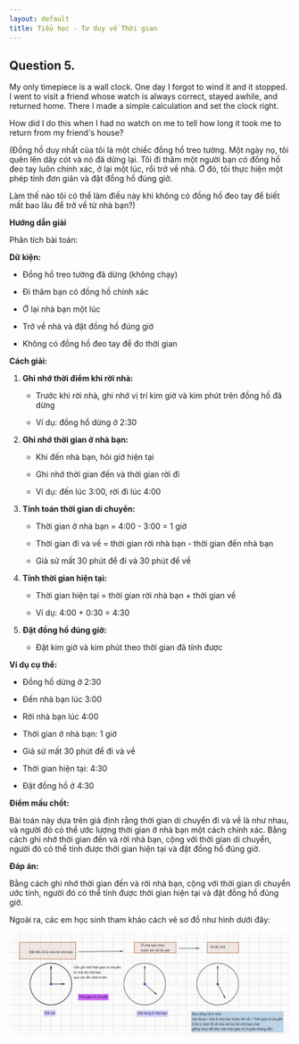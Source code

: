 ```yaml
---
layout: default
title: Tiểu học - Tư duy về Thời gian
---
```


## Question 5.
My only timepiece is a wall clock. One day I forgot to wind it and it stopped. I went to visit a friend whose watch is always correct, stayed awhile, and returned home. There I made a simple calculation and set the clock right.

How did I do this when I had no watch on me to tell how long it took me to return from my friend's house?

(Đồng hồ duy nhất của tôi là một chiếc đồng hồ treo tường. Một ngày nọ, tôi quên lên dây cót và nó đã dừng lại. Tôi đi thăm một người bạn có đồng hồ đeo tay luôn chính xác, ở lại một lúc, rồi trở về nhà. Ở đó, tôi thực hiện một phép tính đơn giản và đặt đồng hồ đúng giờ.

Làm thế nào tôi có thể làm điều này khi không có đồng hồ đeo tay để biết mất bao lâu để trở về từ nhà bạn?)

**Hướng dẫn giải**

Phân tích bài toán:

**Dữ kiện:**
- Đồng hồ treo tường đã dừng (không chạy)

- Đi thăm bạn có đồng hồ chính xác

- Ở lại nhà bạn một lúc

- Trở về nhà và đặt đồng hồ đúng giờ

- Không có đồng hồ đeo tay để đo thời gian

**Cách giải:**

1. **Ghi nhớ thời điểm khi rời nhà:**

   - Trước khi rời nhà, ghi nhớ vị trí kim giờ và kim phút trên đồng hồ đã dừng

   - Ví dụ: đồng hồ dừng ở 2:30

2. **Ghi nhớ thời gian ở nhà bạn:**

   - Khi đến nhà bạn, hỏi giờ hiện tại

   - Ghi nhớ thời gian đến và thời gian rời đi

   - Ví dụ: đến lúc 3:00, rời đi lúc 4:00

3. **Tính toán thời gian di chuyển:**

   - Thời gian ở nhà bạn = 4:00 - 3:00 = 1 giờ

   - Thời gian đi và về = thời gian rời nhà bạn - thời gian đến nhà bạn

   - Giả sử mất 30 phút để đi và 30 phút để về

4. **Tính thời gian hiện tại:**

   - Thời gian hiện tại = thời gian rời nhà bạn + thời gian về

   - Ví dụ: 4:00 + 0:30 = 4:30

5. **Đặt đồng hồ đúng giờ:**

   - Đặt kim giờ và kim phút theo thời gian đã tính được

**Ví dụ cụ thể:**

- Đồng hồ dừng ở 2:30

- Đến nhà bạn lúc 3:00

- Rời nhà bạn lúc 4:00

- Thời gian ở nhà bạn: 1 giờ

- Giả sử mất 30 phút để đi và về

- Thời gian hiện tại: 4:30

- Đặt đồng hồ ở 4:30

**Điểm mấu chốt:**

Bài toán này dựa trên giả định rằng thời gian di chuyển đi và về là như nhau, và người đó có thể ước lượng thời gian ở nhà bạn một cách chính xác. Bằng cách ghi nhớ thời gian đến và rời nhà bạn, cộng với thời gian di chuyển, người đó có thể tính được thời gian hiện tại và đặt đồng hồ đúng giờ.

**Đáp án:**

Bằng cách ghi nhớ thời gian đến và rời nhà bạn, cộng với thời gian di chuyển ước tính, người đó có thể tính được thời gian hiện tại và đặt đồng hồ đúng giờ.

Ngoài ra, các em học sinh tham khảo cách vẽ sơ đồ như hình dưới đây:

![](T5TuduyQuestion5.jpg)

